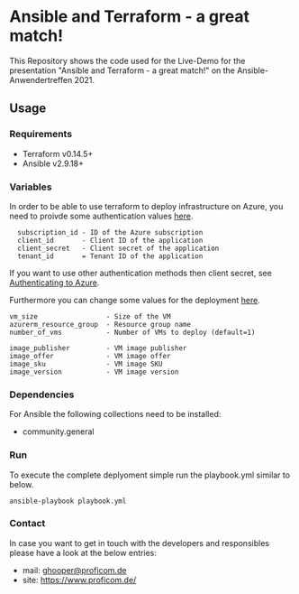 # Ansible and Terraform - a great match!

<!-- README.md file for ansible_terraform -->

This Repository shows the code used for the Live-Demo for the presentation "Ansible and Terraform - a great match!" on the Ansible-Anwendertreffen 2021.

## Usage
### Requirements

- Terraform v0.14.5+
- Ansible v2.9.18+

### Variables

In order to be able to use terraform to deploy infrastructure on Azure, you need to proivde some authentication values [here](./terraform/main.tf).
```
  subscription_id - ID of the Azure subscription
  client_id       - Client ID of the application
  client_secret   - Client secret of the application
  tenant_id       = Tenant ID of the application
```
If you want to use other authentication methods then client secret, see [Authenticating to Azure](https://registry.terraform.io/providers/hashicorp/azurerm/latest/docs#authenticating-to-azure).

Furthermore you can change some values for the deployment [here](./terraform/terraform.tfvars).
```
vm_size                 - Size of the VM
azurerm_resource_group  - Resource group name
number_of_vms           - Number of VMs to deploy (default=1)

image_publisher         - VM image publisher 
image_offer             - VM image offer
image_sku               - VM image SKU
image_version           - VM image version
```

### Dependencies

For Ansible the following collections need to be installed:

- community.general

### Run

To execute the complete deplyoment simple run the playbook.yml similar to below.

```
ansible-playbook playbook.yml
```
### Contact

In case you want to get in touch with the developers and responsibles please
have a look at the below entries:

- mail: [ghooper@proficom.de](mailto:ghooper@proficom.de)
- site: <https://www.proficom.de/>
